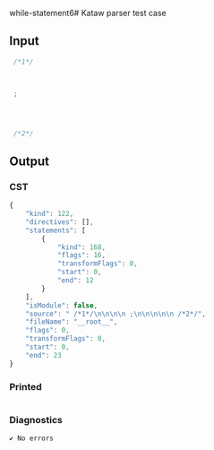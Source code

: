 while-statement6# Kataw parser test case

## Input

`````js
 /*1*/



 ;




 /*2*/
`````

## Output

### CST

```javascript
{
    "kind": 122,
    "directives": [],
    "statements": [
        {
            "kind": 168,
            "flags": 16,
            "transformFlags": 0,
            "start": 0,
            "end": 12
        }
    ],
    "isModule": false,
    "source": " /*1*/\n\n\n\n ;\n\n\n\n\n /*2*/",
    "fileName": "__root__",
    "flags": 0,
    "transformFlags": 0,
    "start": 0,
    "end": 23
}
```

### Printed

```javascript


```

### Diagnostics

```javascript
✔ No errors
```

